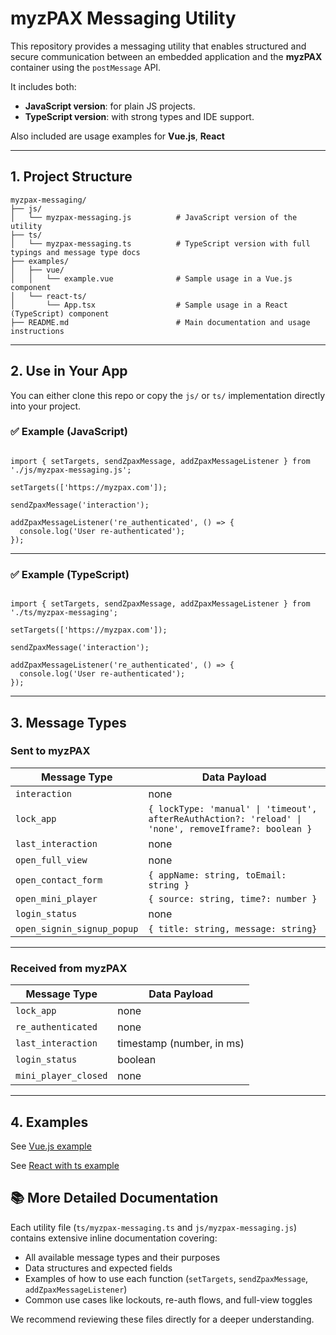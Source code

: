 # myzPAX Messaging Utility

This repository provides a messaging utility that enables structured and secure communication between an embedded application and the **myzPAX** container using the `postMessage` API.

It includes both:

- **JavaScript version**: for plain JS projects.
- **TypeScript version**: with strong types and IDE support.

Also included are usage examples for **Vue.js**, **React**

---

## 1. Project Structure

```
myzpax-messaging/
├── js/
│   └── myzpax-messaging.js          # JavaScript version of the utility
├── ts/
│   └── myzpax-messaging.ts          # TypeScript version with full typings and message type docs
├── examples/
│   ├── vue/
│   │   └── example.vue              # Sample usage in a Vue.js component
│   └── react-ts/
│       └── App.tsx                  # Sample usage in a React (TypeScript) component
├── README.md                        # Main documentation and usage instructions
```

---

## 2. Use in Your App

You can either clone this repo or copy the `js/` or `ts/` implementation directly into your project.

### ✅ Example (JavaScript)

<pre lang="js"><code>
import { setTargets, sendZpaxMessage, addZpaxMessageListener } from './js/myzpax-messaging.js';

setTargets(['https://myzpax.com']);

sendZpaxMessage('interaction');

addZpaxMessageListener('re_authenticated', () => {
  console.log('User re-authenticated');
});
</code></pre>

---

### ✅ Example (TypeScript)

<pre lang="ts"><code>
import { setTargets, sendZpaxMessage, addZpaxMessageListener } from './ts/myzpax-messaging';

setTargets(['https://myzpax.com']);

sendZpaxMessage('interaction');

addZpaxMessageListener('re_authenticated', () => {
  console.log('User re-authenticated');
});
</code></pre>

---

## 3. Message Types

### Sent **to** myzPAX

| Message Type               | Data Payload                                                                                          |
| -------------------------- | ----------------------------------------------------------------------------------------------------- |
| `interaction`              | none                                                                                                  |
| `lock_app`                 | `{ lockType: 'manual' \| 'timeout', afterReAuthAction?: 'reload' \| 'none', removeIframe?: boolean }` |
| `last_interaction`         | none                                                                                                  |
| `open_full_view`           | none                                                                                                  |
| `open_contact_form`        | `{ appName: string, toEmail: string }`                                                                |
| `open_mini_player`         | `{ source: string, time?: number }`                                                                   |
| `login_status`             | none                                                                                                  |
| `open_signin_signup_popup` | `{ title: string, message: string}`                                                                   |

---

### Received **from** myzPAX

| Message Type         | Data Payload              |
| -------------------- | ------------------------- |
| `lock_app`           | none                      |
| `re_authenticated`   | none                      |
| `last_interaction`   | timestamp (number, in ms) |
| `login_status`       | boolean                   |
| `mini_player_closed` | none                      |

---

## 4. Examples

See [Vue.js example](./examples/vue/example.vue)

See [React with ts example](./examples/react-ts/App.tsx)

## 📚 More Detailed Documentation

Each utility file (`ts/myzpax-messaging.ts` and `js/myzpax-messaging.js`) contains extensive inline documentation covering:

- All available message types and their purposes
- Data structures and expected fields
- Examples of how to use each function (`setTargets`, `sendZpaxMessage`, `addZpaxMessageListener`)
- Common use cases like lockouts, re-auth flows, and full-view toggles

We recommend reviewing these files directly for a deeper understanding.
